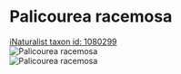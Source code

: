 
Palicourea racemosa
===================
  
[iNaturalist taxon id: 1080299](https://www.inaturalist.org/taxa/1080299)  
![Palicourea racemosa](https://inaturalist-open-data.s3.amazonaws.com/photos/240660355/medium.jpg)  
![Palicourea racemosa](https://inaturalist-open-data.s3.amazonaws.com/photos/240655452/medium.jpg)